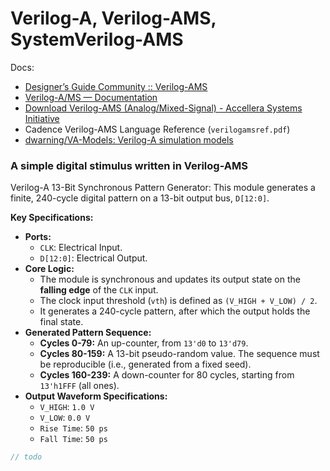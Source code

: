 # Verilog-A, Verilog-AMS, SystemVerilog-AMS

Docs:

- [Designer’s Guide Community :: Verilog-AMS](https://designers-guide.org/verilog-ams/index.html)
- [Verilog-A/MS — Documentation](https://verilogams.com/index.html)
- [Download Verilog-AMS (Analog/Mixed-Signal) - Accellera Systems Initiative](https://www.accellera.org/downloads/standards/v-ams)
- Cadence Verilog-AMS Language Reference (`verilogamsref.pdf`)
- [dwarning/VA-Models: Verilog-A simulation models](https://github.com/dwarning/VA-Models)

### A simple digital stimulus written in Verilog-AMS


Verilog-A 13-Bit Synchronous Pattern Generator: This module generates a finite, 240-cycle digital pattern on a 13-bit output bus, `D[12:0]`.

**Key Specifications:**
*   **Ports:**
    *   `CLK`: Electrical Input.
    *   `D[12:0]`: Electrical Output.
*   **Core Logic:**
    *   The module is synchronous and updates its output state on the **falling edge** of the `CLK` input.
    *   The clock input threshold (`vth`) is defined as `(V_HIGH + V_LOW) / 2`.
    *   It generates a 240-cycle pattern, after which the output holds the final state.
*   **Generated Pattern Sequence:**
    *   **Cycles 0-79:**      An up-counter, from `13'd0` to `13'd79`.
    *   **Cycles 80-159:**    A 13-bit pseudo-random value. The sequence must be reproducible (i.e., generated from a fixed seed).
    *   **Cycles 160-239:**   A down-counter for 80 cycles, starting from `13'h1FFF` (all ones).
*   **Output Waveform Specifications:**
    *   `V_HIGH`: `1.0 V`
    *   `V_LOW`: `0.0 V`
    *   `Rise Time`: `50 ps`
    *   `Fall Time`: `50 ps`

```verilog
// todo
```
